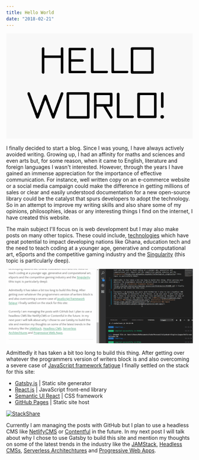 ```yaml
---
title: Hello World
date: "2018-02-21"
---
```


![Hello World](./helloworld.gif 'Hello World')

I finally decided to start a blog. Since I was young, I have always actively avoided writing. Growing up, I had an affinity for maths and sciences and even arts but, for some reason, when it came to English, literature and foreign languages I wasn't interested. However, through the years I have gained an immense appreciation for the importance of effective communication. For instance, well written copy on an e-commerce website or a social media campaign could make the difference in getting millions of sales or clear and easily understood documentation for a new open-source library could be the catalyst that spurs developers to adopt the technology. So in an attempt to improve my writing skills and also share some of my opinions, philosophies, ideas or any interesting things I find on the internet, I have created this website.

The main subject I'll focus on is web development but I may also make posts on many other topics. These could include, [technologies](https://www.wsj.com/articles/how-blockchain-can-end-poverty-1516925459) which have great potential to impact developing nations like Ghana, education tech and the need to teach coding at a younger age, generative and computational art, eSports and the competitive gaming industry and the [Singularity](https://en.wikipedia.org/wiki/Technological_singularity) (this topic is particularly deep).

![Techy Blogging Techniques](./techblogging.gif 'Techy Blogging Techniques')

Admittedly it has taken a bit too long to build this thing. After getting over whatever the programmers version of writers block is and also overcoming a severe case of [JavaScript framework fatigue](https://github.com/sorrycc/awesome-javascript/blob/master/README.md) I finally settled on the stack for this site:

* [Gatsby.js](https://www.gatsbyjs.org/) | Static site generator
* [React.js](https://reactjs.org/) | JavaScript front-end library
* [Semantic UI React](https://react.semantic-ui.com/introduction) | CSS framework
* [GitHub Pages](https://pages.github.com/) | Static site host

[![StackShare](https://img.shields.io/badge/tech-stack-0690fa.svg?style=flat)](https://stackshare.io/niiyeboah/niiyeboah-com)

Currently I am managing the posts with GitHub but I plan to use a headless CMS like [NetlifyCMS](https://www.netlifycms.org/) or [Contentful](https://www.contentful.com/) in the future. In my next post I will talk about why I chose to use Gatsby to build this site and mention my thoughts on some of the latest trends in the industry like the [JAMStack](https://jamstack.org/), [Headless CMSs](https://headlesscms.org/), [Serverless Architechtures](https://aws.amazon.com/serverless/) and [Progressive Web Apps](https://developers.google.com/web/progressive-web-apps/).
